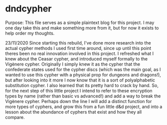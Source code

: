 # dndcypher

Purpose: This file serves as a simple plaintext blog for this project. I may one day take this and make something more from it, but for now it exists to help order my thoughts.

23/11/2020
Since starting this rebuild, I've done more research into the actual cypher methods I used first time around, since up until this point theres been no real innovation involved in this project. I refreshed what I knew about the Ceasar cypher, and introduced myself formally to the Vigènere cypher. Originally I simply knew it as the cypher that the confederate states used for the cypher discs (which was the main goal, as I wanted to use this cypher with a physical prop for dungeons and dragons!), but after looking into it more I now know that it is a sort of polyalphabetic substitution cypher. I also learned that its pretty hard to crack by hand. So, for the next step of this little project I intend to refer to these encryption types by name (rather than basic vs advanced!) and add a way to break the Vigènere cypher. Perhaps down the line I will add a distinct function for more types of cyphers, and grow this from a fun little d&d project, and into a lesson about the abundance of cyphers that exist and how they all compare.